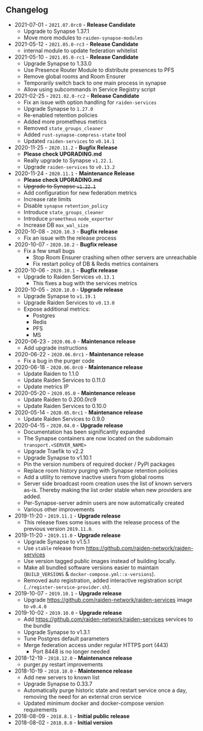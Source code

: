 ## Changelog
- 2021-07-01 - `2021.07.0rc0` - **Release Candidate**
  - Upgrade to Synapse 1.37.1
  - Move more modules to `raiden-synapse-modules`
- 2021-05-12 - `2021.05.0-rc3` - **Release Candidate**
  - internal module to update federation whitelist
- 2021-05-10 - `2021.05.0-rc1` - **Release Candidate**
  - Upgrade Synapse to 1.33.0
  - Use Presence Router Module to distribute presences to PFS
  - Remove global rooms and Room Ensurer
  - Temporarily switch back to one main process in synapse
  - Allow using subcommands in Service Registry script
- 2021-02-25 - `2021.02.0-rc2` - **Release Candidate**
  - Fix an issue with option handling for `raiden-services`
  - Upgrade Synapse to `1.27.0`
  - Re-enabled retention policies
  - Added more prometheus metrics
  - Removed `state_groups_cleaner`
  - Added `rust-synapse-compress-state` tool
  - Updated `raiden-services` to `v0.14.1`
- 2020-11-25 - `2020.11.2` - **Bugfix Release**
  - **Please check UPGRADING.md**
  - Really upgrade to Synapse `v1.22.1`.
  - Upgrade `raiden-services` to `v0.13.2`
- 2020-11-24 - `2020.11.1` - **Maintenance Release**
  - **Please check UPGRADING.md**
  - ~~Upgrade to Synapse `v1.22.1`~~
  - Add configuration for new federation metrics
  - Increase rate limits
  - Disable `synapse` `retention_policy`
  - Introduce `state_groups_cleaner`
  - Introduce `prometheus` `node_exporter`
  - Increase DB `max_wal_size`
- 2020-10-08 - `2020.10.3` - **Bugfix release**
  - Fix an issue with the release process
- 2020-10-07 - `2020.10.2` - **Bugfix release**
  - Fix a few small bugs
    - Stop Room Ensurer crashing when other servers are unreachable
    - Fix restart policy of DB & Redis metrics containers 
- 2020-10-06 - `2020.10.1` - **Bugfix release**
  - Upgrade to Raiden Services `v0.13.1`
    - This fixes a bug with the services metrics 
- 2020-10-05 - `2020.10.0` - **Upgrade release**
  - Upgrade Synapse to `v1.19.1`
  - Upgrade Raiden Services to `v0.13.0`
  - Expose additional metrics:
    - Postgres
    - Redis
    - PFS
    - MS
- 2020-06-23 - `2020.06.0` - **Maintenance release**
  - Add upgrade instructions
- 2020-06-22 - `2020.06.0rc1` - **Maintenance release**
  - Fix a bug in the purger code
- 2020-06-18 - `2020.06.0rc0` - **Maintenance release**
  - Update Raiden to 1.1.0
  - Update Raiden Services to 0.11.0
  - Update metrics IP
- 2020-05-20 - `2020.05.0` - **Maintenance release**
  - Update Raiden to 0.200.0rc9
  - Update Raiden Services to 0.10.0
- 2020-05-14 - `2020.05.0rc1` - **Maintenance release**
  - Update Raiden Services to 0.9.0
- 2020-04-15 - `2020.04.0` - **Upgrade release**
  - Documentation has been significantly expanded
  - The Synapse containers are now located on the subdomain `transport.<SERVER_NAME>`
  - Upgrade Traefik to v2.2
  - Upgrade Synapse to v1.10.1
  - Pin the version numbers of required docker / PyPI packages
  - Replace room history purging with Synapse retention policies
  - Add a utility to remove inactive users from global rooms
  - Server side broadcast room creation uses the list of known servers as-is.
    Thereby making the list order stable when new providers are added.
  - Per-Synapse-server admin users are now automatically created
  - Various other improvements
- 2019-11-20 - `2019.11.1` - **Upgrade release**
  - This release fixes some issues with the release process of the previous version `2019.11.0`.
- 2019-11-20 - `2019.11.0` - **Upgrade release**
  - Upgrade Synapse to v1.5.1
  - Use `stable` release from https://github.com/raiden-network/raiden-services
  - Use version tagged public images instead of building locally.
  - Make all bundled software versions easier to maintain (`BUILD_VERSIONS` & `docker-compose.yml::x-versions`).
  - Removed auto registration, added interactive registration script (`./register-service-provider.sh`).
- 2019-10-07 - `2019.10.1` - **Upgrade release**
  - Upgrade https://github.com/raiden-network/raiden-services image to `v0.4.0`
- 2019-10-02 - `2019.10.0` - **Upgrade release**
  - Add https://github.com/raiden-network/raiden-services services to the bundle
  - Upgrade Synapse to v1.3.1
  - Tune Postgres default parameters
  - Merge federation access under regular HTTPS port (443)
    - Port 8448 is no longer needed
- 2018-12-19 - `2018.12.0` - **Maintenance release**
  - purger.py restart improvements
- 2018-10-19 - `2018.10.0` - **Maintenence release**
  - Add new servers to known list
  - Upgrade Synapse to 0.33.7
  - Automatically purge historic state and restart service once a day, removing the need for an external cron service
  - Updated minimum docker and docker-compose version requirements
- 2018-08-09 - `2018.8.1` - **Initial public release**
- 2018-08-02 - `2018.8.0` - **Initial version**
